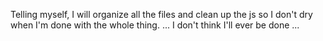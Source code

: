 Telling myself, I will organize all the files and clean up the js so I don't dry when I'm done with the whole thing.
... I don't think I'll ever be done ...
